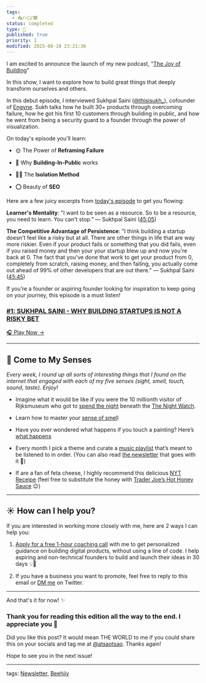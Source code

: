 ```yaml
---
tags:
  - 📥️/✍🏻/🟩
status: completed
type: 🌈
published: true
priority: 1
modified: 2025-08-18 23:21:36
---
```

I am excited to announce the launch of my new podcast, "[The Joy of Building](https://joyofbuilding.transistor.fm/)"

In this show, I want to explore how to build great things that deeply transform ourselves and others.

In this debut episode, I interviewed Sukhpal Saini ([@thisisukh_](https://twitter.com/thisissukh_)), cofounder of [Engyne](https://engyne.ai/). Sukh talks how he built 30+ products through overcoming failure, how he got his first 10 customers through building in public, and how he went from being a security guard to a founder through the power of visualization.

On today's episode you'll learn:

- 🌞 The Power of **Reframing Failure**
    
- 🚀 Why **Building-In-Public** works
    
- 🏋️‍♂️ The **Isolation Method**
    
- ⭕️ Beauty of **SEO**
    

Here are a few juicy excerpts from [today's episode](https://joyofbuilding.transistor.fm/episodes/1-sukhpal-saini-lessons-from-building-30-products) to get you flowing:

**Learner's Mentality**: "I want to be seen as a resource. So to be a resource, you need to learn. You can't stop.” — Sukhpal Saini ([45:05](https://youtu.be/h51P5ekaZlQ?si=7kYhRF3uyOrMtvwG&t=2404))

**The Competitive Advantage of Persistence**: "I think building a startup doesn't feel like a risky but at all. There are other things in life that are way more riskier. Even if your product fails or something that you did fails, even if you raised money and then your your startup blew up and now you're back at 0. The fact that you've done that work to get your product from 0, completely from scratch, raising money, and then failing, you actually come out ahead of 99% of other developers that are out there." — Sukhpal Saini ([45:45](https://youtu.be/h51P5ekaZlQ?si=ToLfKezXy4m4xyM9&t=2808))

If you’re a founder or aspiring founder looking for inspiration to keep going on your journey, this episode is a must listen!

### [**#1: SUKHPAL SAINI - WHY BUILDING STARTUPS IS NOT A RISKY BET**](https://joyofbuilding.transistor.fm/episodes/1-sukhpal-saini-lessons-from-building-30-products)

[🎧 Play Now →](https://andrewscolumn.beehiiv.com/)

---

## 👀 **Come to My Senses**

_Every week, I round up all sorts of interesting things that I found on the internet that engaged with each of my five senses (sight, smell, touch, sound, taste). Enjoy!_

- Imagine what it would be like if you were the 10 millionth visitor of Rijksmuseum who got to [spend the night](https://www.youtube.com/watch?v=ayp8BGySqyY&ab_channel=Rijksmuseum) beneath the [The Night Watch](https://www.rijksmuseum.nl/en/stories/operation-night-watch/story/ultra-high-resolution-photo).
    
- Learn how to master your [sense of smel](https://www.youtube.com/watch?v=ynrbxy36erE&ab_channel=TED-Ed)l
    
- Have you ever wondered what happens if you touch a painting? Here’s [what happens](https://www.metmuseum.org/perspectives/videos/2023/6/metkids-microscope-touching-art)
    
- Every month I pick a theme and curate a [music playlist](https://open.spotify.com/playlist/7IqhwRWcoJSE1SLODoS0vX?si=36aac04ba4444805&nd=1) that’s meant to be listened to in order. (You can also read [the newsletter](https://preview.mailerlite.io/preview/337875/emails/102979548129265578) that goes with it 🙂)
    
- If are a fan of feta cheese, I highly recommend this delicious [NYT Receipe](https://cooking.nytimes.com/recipes/1023371-sheet-pan-feta-with-chickpeas-and-tomatoes) (feel free to substitute the honey with [Trader Joe’s Hot Honey Sauce](https://www.traderjoes.com/home/products/pdp/spicy-honey-sauce-076116) 😉)
    

---

## **☀️ How can I help you?**

If you are interested in working more closely with me, here are 2 ways I can help you:

1. [Apply for a free 1-hour coaching call](https://codelesscoach.com/) with me to get personalized guidance on building digital products, without using a line of code. I help aspiring and non-technical founders to build and launch their ideas in 30 days 💡🚀

2. If you have a business you want to promote, feel free to reply to this email or [DM me](https://twitter.com/atsaotsao) on Twitter.

---

And that's it for now! ✨

### Thank you for reading this edition all the way to the end. I appreciate you 🙏

Did you like this post? It would mean THE WORLD to me if you could share this on your socials and tag me at [@atsaotsao](https://twitter.com/atsaotsao). Thanks again!

Hope to see you in the next issue!

---
tags: [Newsletter](newsletter), [Beehiiv](beehiiv)